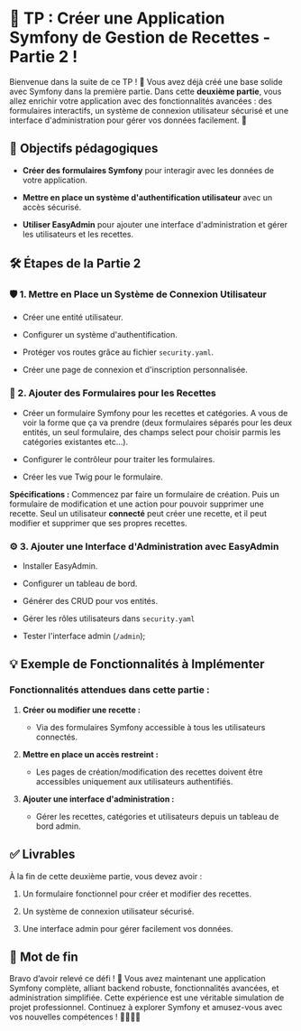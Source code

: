 # 🌟 TP : Créer une Application Symfony de Gestion de Recettes - Partie 2 !

Bienvenue dans la suite de ce TP ! 🎉 Vous avez déjà créé une base solide avec Symfony dans la première partie. Dans cette **deuxième partie**, vous allez enrichir votre application avec des fonctionnalités avancées : des formulaires interactifs, un système de connexion utilisateur sécurisé et une interface d'administration pour gérer vos données facilement. 🚀

## 🎯 Objectifs pédagogiques

* **Créer des formulaires Symfony** pour interagir avec les données de votre application.

* **Mettre en place un système d'authentification utilisateur** avec un accès sécurisé.

* **Utiliser EasyAdmin** pour ajouter une interface d'administration et gérer les utilisateurs et les recettes.

## 🛠️ Étapes de la Partie 2

### 🛡️ 1. Mettre en Place un Système de Connexion Utilisateur

* Créer une entité utilisateur.

* Configurer un système d'authentification.

* Protéger vos routes grâce au fichier `security.yaml`.

* Créer une page de connexion et d'inscription personnalisée.

### 🧩 2. Ajouter des Formulaires pour les Recettes

* Créer un formulaire Symfony pour les recettes et catégories. A vous de voir la forme que ça va prendre (deux formulaires séparés pour les deux entités, un seul formulaire, des champs select pour choisir parmis les catégories existantes etc...).

* Configurer le contrôleur pour traiter les formulaires.

* Créer les vue Twig pour le formulaire.

**Spécifications :** Commencez par faire un formulaire de création. Puis un formulaire de modification et une action pour pouvoir supprimer une recette. Seul un utilisateur **connecté** peut créer une recette, et il peut modifier et supprimer que ses propres recettes.

### ⚙️ 3. Ajouter une Interface d'Administration avec EasyAdmin

* Installer EasyAdmin.

* Configurer un tableau de bord.

* Générer des CRUD pour vos entités.

* Gérer les rôles utilisateurs dans `security.yaml`

* Tester l'interface admin (`/admin`);

## 💡 Exemple de Fonctionnalités à Implémenter

### Fonctionnalités attendues dans cette partie :

1. **Créer ou modifier une recette :**

    * Via des formulaires Symfony accessible à tous les utilisateurs connectés.

2. **Mettre en place un accès restreint :**

    * Les pages de création/modification des recettes doivent être accessibles uniquement aux utilisateurs authentifiés.

3. **Ajouter une interface d'administration :**

    * Gérer les recettes, catégories et utilisateurs depuis un tableau de bord admin.


## ✅ Livrables

À la fin de cette deuxième partie, vous devez avoir :

1. Un formulaire fonctionnel pour créer et modifier des recettes.

2. Un système de connexion utilisateur sécurisé.

3. Une interface admin pour gérer facilement vos données.

## 🏁 Mot de fin

Bravo d’avoir relevé ce défi ! 🎉 Vous avez maintenant une application Symfony complète, alliant backend robuste, fonctionnalités avancées, et administration simplifiée. Cette expérience est une véritable simulation de projet professionnel. Continuez à explorer Symfony et amusez-vous avec vos nouvelles compétences ! 👨‍💻👩‍💻
